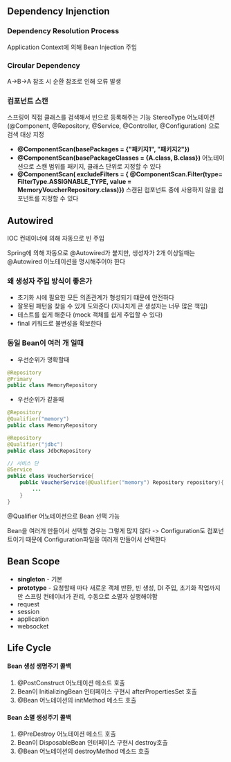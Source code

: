 ## Dependency Injenction
### Dependency Resolution Process
Application Context에 의해 Bean Injection 주입
### Circular Dependency
A->B->A 참조 시 순환 참조로 인해 오류 발생
### 컴포넌트 스캔
스프링이 직접 클래스를 검색해서 빈으로 등록해주는 기능
StereoType 어노테이션(@Component, @Repository, @Service, @Controller, @Configuration)
으로 검색 대상 지정
- **@ComponentScan(basePackages = {"패키지1", "패키지2"})**
- **@ComponentScan(basePackageClasses = {A.class, B.class})**
  어노테이션으로 스캔 범위를 패키지, 클래스 단위로 지정할 수 있다
- **@ComponentScan(
  excludeFilters = { @ComponentScan.Filter(type= FilterType.ASSIGNABLE_TYPE, 
  value = MemoryVoucherRepository.class)})**
  스캔된 컴포넌트 중에 사용하지 않을 컴포넌트를 지정할 수 있다
## Autowired
IOC 컨테이너에 의해 자동으로 빈 주입

Spring에 의해 자동으로 @Autowired가 붙지만,
생성자가 2개 이상일때는 @Autowired 어노테이션을 명시해주어야 한다
### 왜 생성자 주입 방식이 좋은가
- 초기화 시에 필요한 모든 의존관계가 형성되기 떄문에 안전하다
- 잘못된 패턴을 찾을 수 있게 도와준다 (지나치게 큰 생성자는 너무 많은 책임)
- 테스트를 쉽게 해준다 (mock 객체를 쉽게 주입할 수 있다)
- final 키워드로 불변성을 확보한다
### 동일 Bean이 여러 개 일때
- 우선순위가 명확할때
```java
@Repository
@Primary
public class MemoryRepository
```
- 우선순위가 같을때
```java
@Repository
@Qualifier("memory")
public class MemoryRepository

@Repository
@Qualifier("jdbc")
public class JdbcRepository

// 서비스 단
@Service
public class VoucherService{
	public VoucherService(@Qualifier("memory") Repository repository){
		...
	}
}
```
@Qualifier 어노테이션으로 Bean 선택 가능

Bean을 여러개 만들어서 선택할 경우는 그렇게 많지 않다
-> Configuration도 컴포넌트이기 때문에 Configuration파일을 여러개 만들어서 선택한다
## Bean Scope
- **singleton** - 기본
- **prototype** - 요청할때 마다 새로운 객체 반환, 
  빈 생성, DI 주입, 초기화 작업까지만 스프링 컨테이너가 관리, 수동으로 소멸자 실행해야함
- request
- session
- application
- websocket
## Life Cycle
#### Bean 생성 생명주기 콜백
1. @PostConstruct 어노테이션 메소드 호출
2. Bean이 InitializingBean 인터페이스 구현시 afterPropertiesSet 호출
3. @Bean 어노테이션의 initMethod 메소드 호출
#### Bean 소멸 생성주기 콜백
1. @PreDestroy 어노테이션 메소드 호출
2. Bean이 DisposableBean 인터페이스 구현시 destroy호출
3. @Bean 어노테이션의 destroyMethod 메소드 호출